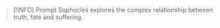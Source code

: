 > [!INFO] Prompt
> Sophocles explores the complex relationship between truth, fate and suffering.



